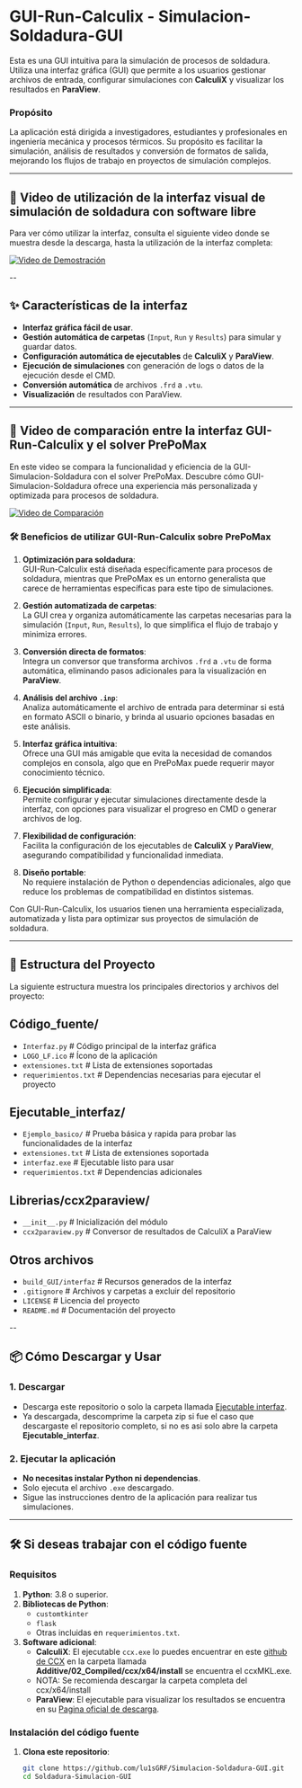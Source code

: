 # GUI-Run-Calculix - Simulacion-Soldadura-GUI
Esta es una GUI intuitiva para la simulación de procesos de soldadura. Utiliza una interfaz gráfica (GUI) que permite a los usuarios gestionar archivos de entrada, configurar simulaciones con **CalculiX** y visualizar los resultados en **ParaView**.

### Propósito
La aplicación está dirigida a investigadores, estudiantes y profesionales en ingeniería mecánica y procesos térmicos. Su propósito es facilitar la simulación, análisis de resultados y conversión de formatos de salida, mejorando los flujos de trabajo en proyectos de simulación complejos.

---

## 🎥 Video de utilización de la interfaz visual de simulación de soldadura con software libre

Para ver cómo utilizar la interfaz, consulta el siguiente video donde se muestra desde la descarga, hasta la utilización de la interfaz completa:

[![Video de Demostración](https://img.youtube.com/vi/GXUdsil8EW0/maxresdefault.jpg)](https://www.youtube.com/watch?v=GXUdsil8EW0)

--

## ✨ Características de la interfaz

- **Interfaz gráfica fácil de usar**.
- **Gestión automática de carpetas** (`Input`, `Run` y `Results`) para simular y guardar datos.
- **Configuración automática de ejecutables** de **CalculiX** y **ParaView**.
- **Ejecución de simulaciones** con generación de logs o datos de la ejecución desde el CMD.
- **Conversión automática** de archivos `.frd` a `.vtu`.
- **Visualización** de resultados con ParaView.

---


## 🎥 Video de comparación entre la interfaz GUI-Run-Calculix y el solver PrePoMax

En este video se compara la funcionalidad y eficiencia de la GUI-Simulacion-Soldadura con el solver PrePoMax. Descubre cómo GUI-Simulacion-Soldadura ofrece una experiencia más personalizada y optimizada para procesos de soldadura.

[![Video de Comparación](https://img.youtube.com/vi/tu_id_del_video/maxresdefault.jpg)](https://www.youtube.com/watch?v=tu_id_del_video)

### 🛠️ Beneficios de utilizar GUI-Run-Calculix sobre PrePoMax

1. **Optimización para soldadura**:  
   GUI-Run-Calculix está diseñada específicamente para procesos de soldadura, mientras que PrePoMax es un entorno generalista que carece de herramientas específicas para este tipo de simulaciones.

2. **Gestión automatizada de carpetas**:  
   La GUI crea y organiza automáticamente las carpetas necesarias para la simulación (`Input`, `Run`, `Results`), lo que simplifica el flujo de trabajo y minimiza errores.

3. **Conversión directa de formatos**:  
   Integra un conversor que transforma archivos `.frd` a `.vtu` de forma automática, eliminando pasos adicionales para la visualización en **ParaView**.

4. **Análisis del archivo `.inp`**:  
   Analiza automáticamente el archivo de entrada para determinar si está en formato ASCII o binario, y brinda al usuario opciones basadas en este análisis.

5. **Interfaz gráfica intuitiva**:  
   Ofrece una GUI más amigable que evita la necesidad de comandos complejos en consola, algo que en PrePoMax puede requerir mayor conocimiento técnico.

6. **Ejecución simplificada**:  
   Permite configurar y ejecutar simulaciones directamente desde la interfaz, con opciones para visualizar el progreso en CMD o generar archivos de log.

7. **Flexibilidad de configuración**:  
   Facilita la configuración de los ejecutables de **CalculiX** y **ParaView**, asegurando compatibilidad y funcionalidad inmediata.

8. **Diseño portable**:  
   No requiere instalación de Python o dependencias adicionales, algo que reduce los problemas de compatibilidad en distintos sistemas.

Con GUI-Run-Calculix, los usuarios tienen una herramienta especializada, automatizada y lista para optimizar sus proyectos de simulación de soldadura.


---

## 📂 Estructura del Proyecto

La siguiente estructura muestra los principales directorios y archivos del proyecto:

## Código_fuente/
- `Interfaz.py`         # Código principal de la interfaz gráfica
- `LOGO_LF.ico`         # Ícono de la aplicación
- `extensiones.txt`     # Lista de extensiones soportadas
- `requerimientos.txt`  # Dependencias necesarias para ejecutar el proyecto

## Ejecutable_interfaz/
- `Ejemplo_basico/`     # Prueba básica y rapida para probar las funcionalidades de la interfaz
- `extensiones.txt`     # Lista de extensiones soportada
- `interfaz.exe`        # Ejecutable listo para usar
- `requerimientos.txt`  # Dependencias adicionales

## Librerias/ccx2paraview/
- `__init__.py`         # Inicialización del módulo
- `ccx2paraview.py`     # Conversor de resultados de CalculiX a ParaView

## Otros archivos
- `build_GUI/interfaz`      # Recursos generados de la interfaz
- `.gitignore`              # Archivos y carpetas a excluir del repositorio
- `LICENSE`                 # Licencia del proyecto
- `README.md`               # Documentación del proyecto


--

## 📦 Cómo Descargar y Usar

### 1. Descargar
- Descarga este repositorio o solo la carpeta llamada [Ejecutable interfaz](https://github.com/lu1sGRF/Simulacion-Soldadura-GUI/tree/main/Ejecutable_intefaz).
- Ya descargada, descomprime la carpeta zip si fue el caso que descargaste el repositorio completo, si no es asi solo abre la carpeta **Ejecutable_interfaz**.

### 2. Ejecutar la aplicación
- **No necesitas instalar Python ni dependencias**.
- Solo ejecuta el archivo `.exe` descargado.
- Sigue las instrucciones dentro de la aplicación para realizar tus simulaciones.

---

## 🛠️ Si deseas trabajar con el código fuente

### Requisitos
1. **Python**: 3.8 o superior.
2. **Bibliotecas de Python**:
   - `customtkinter`
   - `flask`
   - Otras incluidas en `requerimientos.txt`.
3. **Software adicional**:
   - **CalculiX**: El ejecutable `ccx.exe` lo puedes encuentrar en este [github de CCX](https://github.com/PacoOMG2/Ccx-welding-simulation) en la carpeta llamada **Additive/02_Compiled/ccx/x64/install** se encuentra el ccxMKL.exe.
   - NOTA: Se recomienda descargar la carpeta completa del ccx/x64/install
   - **ParaView**: El ejecutable para visualizar los resultados se encuentra en su [Pagina oficial de descarga](https://www.paraview.org/download/).

### Instalación del código fuente
1. **Clona este repositorio**:
   ```bash
   git clone https://github.com/lu1sGRF/Simulacion-Soldadura-GUI.git
   cd Soldadura-Simulacion-GUI
